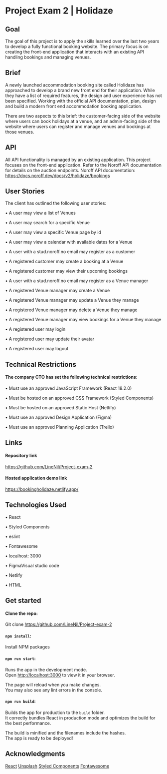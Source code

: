# Project Exam 2 | Holidaze

## Goal
The goal of this project is to apply the skills learned over the last two years to develop a fully functional booking website. 
The primary focus is on creating the front-end application that interacts with an existing API handling bookings and managing venues.

## Brief
A newly launched accommodation booking site called Holidaze has approached to develop a brand new front end for their application. While they have a list of required features, the design and user experience has not been specified. 
Working with the official API documentation, plan, design and build a modern front end accommodation booking application.

There are two aspects to this brief: the customer-facing side of the website where users can book holidays at a venue, and an admin-facing side of the website where users can register and manage venues and bookings at those venues.

## API
All API functionality is managed by an existing application. This project focuses on the front-end application. Refer to the Noroff API documentation for details on the auction endpoints. Noroff API documentation: https://docs.noroff.dev/docs/v2/holidaze/bookings

## User Stories
The client has outlined the following user stories:

• A user may view a list of Venues

• A user may search for a specific Venue

• A user may view a specific Venue page by id

• A user may view a calendar with available dates for a Venue

• A user with a stud.noroff.no email may register as a customer

• A registered customer may create a booking at a Venue

• A registered customer may view their upcoming bookings

• A user with a stud.noroff.no email may register as a Venue manager

• A registered Venue manager may create a Venue

• A registered Venue manager may update a Venue they manage

• A registered Venue manager may delete a Venue they manage

• A registered Venue manager may view bookings for a Venue they manage

• A registered user may login

• A registered user may update their avatar

• A registered user may logout

## Technical Restrictions
#### The company CTO has set the following technical restrictions:

• Must use an approved JavaScript Framework (React 18.2.0)

• Must be hosted on an approved CSS Framework (Styled Components)

• Must be hosted on an approved Static Host (Netlify)

• Must use an approved Design Application (Figma)

• Must use an approved Planning Application (Trello)


## Links

#### Repository link 
https://github.com/LineNil/Project-exam-2

#### Hosted application demo link 
https://bookingholidaze.netlify.app/

## Technologies Used

• React

• Styled Components

• eslint
  
• Fontawesome

• localhost: 3000

• FigmaVisual studio code

• Netlify

• HTML

## Get started

#### Clone the repo:

Git clone https://github.com/LineNil/Project-exam-2

#### `npm install`:

Install NPM packages


#### `npm run start`:

Runs the app in the development mode.\
Open [http://localhost:3000](http://localhost:3000) to view it in your browser.

The page will reload when you make changes.\
You may also see any lint errors in the console.


#### `npm run build`:

Builds the app for production to the `build` folder.\
It correctly bundles React in production mode and optimizes the build for the best performance.

The build is minified and the filenames include the hashes.\
The  app is ready to be deployed!


## Acknowledgments

[React](https://react.dev/)
[Unsplash](https://unsplash.com/)
[Styled Components](https://styled-components.com/)
[Fontawesome](https://fontawesome.com/)



